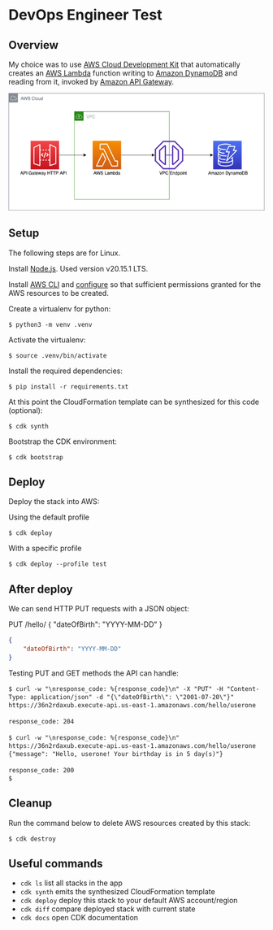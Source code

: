 
# DevOps Engineer Test


## Overview

My choice was to use [AWS Cloud Development Kit](https://docs.aws.amazon.com/cdk/v2/guide/home.html) that automatically creates an [AWS Lambda](https://aws.amazon.com/lambda/) function writing to [Amazon DynamoDB](https://aws.amazon.com/dynamodb/) and reading from it, invoked by [Amazon API Gateway](https://aws.amazon.com/api-gateway/).

![architecture](docs/architecture.png)

## Setup

The following steps are for Linux.

Install [Node.js](https://nodejs.org/en/download/package-manager). Used version v20.15.1 LTS.

Install [AWS CLI](https://docs.aws.amazon.com/cli/latest/userguide/getting-started-install.html) and [configure](https://docs.aws.amazon.com/cli/latest/userguide/cli-configure-files.html) so that sufficient permissions granted for the AWS resources to be created.

Create a virtualenv for python:

```
$ python3 -m venv .venv
```

Activate the virtualenv:

```
$ source .venv/bin/activate
```

Install the required dependencies:

```
$ pip install -r requirements.txt
```

At this point the CloudFormation template can be synthesized for this code (optional):

```
$ cdk synth
```

Bootstrap the CDK environment:

```
$ cdk bootstrap
```

## Deploy

Deploy the stack into AWS:

Using the default profile

```
$ cdk deploy
```

With a specific profile

```
$ cdk deploy --profile test
```

## After deploy

We can send HTTP PUT requests with a JSON object:

PUT /hello/<username> { "dateOfBirth": "YYYY-MM-DD" }

```json
{
    "dateOfBirth": "YYYY-MM-DD"
}
```

Testing PUT and GET methods the API can handle:

```
$ curl -w "\nresponse_code: %{response_code}\n" -X "PUT" -H "Content-Type: application/json" -d "{\"dateOfBirth\": \"2001-07-20\"}" https://36n2rdaxub.execute-api.us-east-1.amazonaws.com/hello/userone

response_code: 204

$ curl -w "\nresponse_code: %{response_code}\n" https://36n2rdaxub.execute-api.us-east-1.amazonaws.com/hello/userone
{"message": "Hello, userone! Your birthday is in 5 day(s)"}

response_code: 200
$
```

## Cleanup

Run the command below to delete AWS resources created by this stack:

```
$ cdk destroy
```

## Useful commands

 * `cdk ls`          list all stacks in the app
 * `cdk synth`       emits the synthesized CloudFormation template
 * `cdk deploy`      deploy this stack to your default AWS account/region
 * `cdk diff`        compare deployed stack with current state
 * `cdk docs`        open CDK documentation

